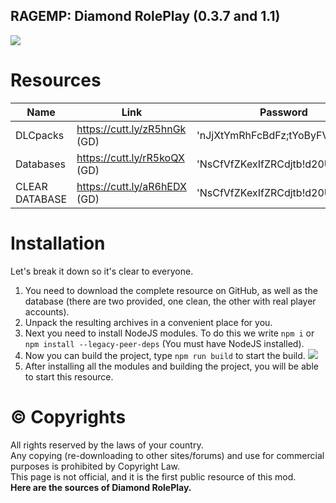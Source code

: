 ## RAGEMP: Diamond RolePlay (0.3.7 and 1.1)
![](https://cdn.discordapp.com/attachments/964767885270581298/982642360393556039/unknown.png)

# Resources

| Name | Link | Password |
| ------ | ------ | ------ |
| DLCpacks | https://cutt.ly/zR5hnGk (GD) | 'nJjXtYmRhFcBdFz;tYoByFVjZ!2020
| Databases | https://cutt.ly/rR5koQX (GD) | 'NsCfVfZKexIfZRCdjtb!d20Ujle!2020
| CLEAR DATABASE | https://cutt.ly/aR6hEDX (GD) | 'NsCfVfZKexIfZRCdjtb!d20Ujle!2020

# Installation
Let's break it down so it's clear to everyone.

1. You need to download the complete resource on GitHub, as well as the database (there are two provided, one clean, the other with real player accounts).
2. Unpack the resulting archives in a convenient place for you.
3. Next you need to install NodeJS modules. To do this we write `npm i` or `npm install --legacy-peer-deps` (You must have NodeJS installed).
4. Now you can build the project, type `npm run build` to start the build.
![](https://user-images.githubusercontent.com/93782623/140576375-376b16e3-5948-4457-9f70-5a073f04bd7e.png)
5. After installing all the modules and building the project, you will be able to start this resource.

# © Copyrights
All rights reserved by the laws of your country.<br>
Any copying (re-downloading to other sites/forums) and use for commercial purposes is prohibited by Copyright Law.<br>
This page is not official, and it is the first public resource of this mod.<br>
**Here are the sources of Diamond RolePlay.**
